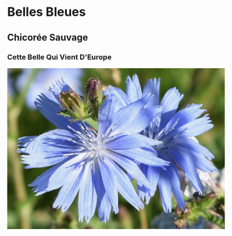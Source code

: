 # Belles Bleues

## Chicorée Sauvage
### Cette Belle Qui Vient D'Europe

![Image](https://github.com/Syl-Dub/Syl-Dub-TP1/blob/gh-pages/DSC_0480.jpg)

